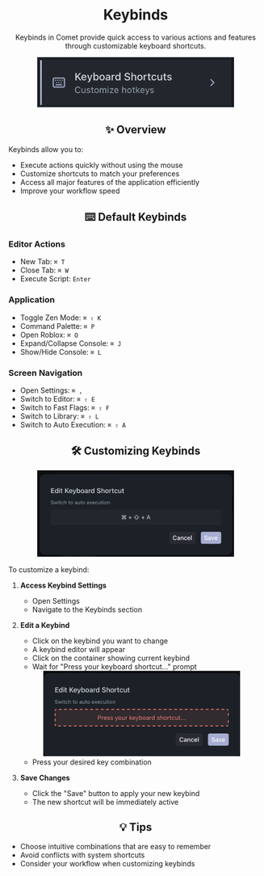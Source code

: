 # <div align="center">Keybinds</div>

<div align="center">
  <p>Keybinds in Comet provide quick access to various actions and features through customizable keyboard shortcuts.</p>
</div>

<div align="center">
  <img src="../.github/assets/docs/keybinds.png" alt="Keybinds Section" width="390" />
</div>

## <div align="center">✨ Overview</div>

Keybinds allow you to:

-   Execute actions quickly without using the mouse
-   Customize shortcuts to match your preferences
-   Access all major features of the application efficiently
-   Improve your workflow speed

## <div align="center">⌨️ Default Keybinds</div>

### Editor Actions

-   New Tab: `⌘ T`
-   Close Tab: `⌘ W`
-   Execute Script: `Enter`

### Application

-   Toggle Zen Mode: `⌘ ⇧ K`
-   Command Palette: `⌘ P`
-   Open Roblox: `⌘ O`
-   Expand/Collapse Console: `⌘ J`
-   Show/Hide Console: `⌘ L`

### Screen Navigation

-   Open Settings: `⌘ ,`
-   Switch to Editor: `⌘ ⇧ E`
-   Switch to Fast Flags: `⌘ ⇧ F`
-   Switch to Library: `⌘ ⇧ L`
-   Switch to Auto Execution: `⌘ ⇧ A`

## <div align="center">🛠️ Customizing Keybinds</div>

<div align="center">
  <img src="../.github/assets/docs/keybind_editor.png" alt="Keybind Editor" width="390" />
</div>

To customize a keybind:

1. **Access Keybind Settings**

    - Open Settings
    - Navigate to the Keybinds section

2. **Edit a Keybind**

    - Click on the keybind you want to change
    - A keybind editor will appear
    - Click on the container showing current keybind
    - Wait for "Press your keyboard shortcut..." prompt

    <div align="center">
      <img src="../.github/assets/docs/keybind_editor_recording.png" alt="Keybind Editor Recording" width="390" />
    </div>

    - Press your desired key combination

3. **Save Changes**
    - Click the "Save" button to apply your new keybind
    - The new shortcut will be immediately active

## <div align="center">💡 Tips</div>

-   Choose intuitive combinations that are easy to remember
-   Avoid conflicts with system shortcuts
-   Consider your workflow when customizing keybinds
